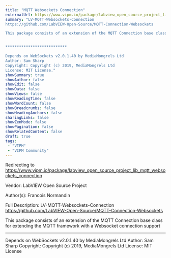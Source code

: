 ```yaml
---
title: "MQTT Websockets Connection"
externalUrl: https://www.vipm.io/package/labview_open_source_project_lib_mqtt_websockets_connection
summary: "LV-MQTT-Websockets-Connection
https://github.com/LabVIEW-Open-Source/MQTT-Connection-Websockets

This package consists of an extension of the MQTT Connection base class for extending the MQTT framework with a Websocket connection support


***************************

Depends on WebSockets v2.0.1.40 by MediaMongrels Ltd
Author: Sam Sharp
Copyright: Copyright (c) 2019, MediaMongrels Ltd
License: MIT License."
showSummary: true
showAuthor: false
showEdit: false
showData: false
showViews: false
showReadingTime: false
showWordCount: false
showBreadcrumbs: false
showHeadingAnchors: false
sharingLinks: false
showZenMode: false
showPagination: false
showRelatedContent: false
draft: true
tags:
 - "VIPM"
 - "VIPM Community"
---
```


Redirecting to https://www.vipm.io/package/labview_open_source_project_lib_mqtt_websockets_connection

Vendor: LabVIEW Open Source Project

Author(s): Francois Normandin
 
Full Description:
LV-MQTT-Websockets-Connection
https://github.com/LabVIEW-Open-Source/MQTT-Connection-Websockets

This package consists of an extension of the MQTT Connection base class for extending the MQTT framework with a Websocket connection support


***************************

Depends on WebSockets v2.0.1.40 by MediaMongrels Ltd
Author: Sam Sharp
Copyright: Copyright (c) 2019, MediaMongrels Ltd
License: MIT License